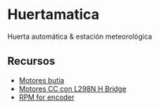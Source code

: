 # Huertamatica
Huerta automática & estación meteorológica

## Recursos
- [Motores butia](https://www.fing.edu.uy/inco/proyectos/butia/mediawiki/index.php?title=Motores)
- [Motores CC con L298N H Bridge](https://www.youtube.com/watch?v=dyjo_ggEtVU&ab_channel=DroneBotWorkshop)
- [RPM for encoder](https://www.motioncontroltips.com/faq-how-do-i-determine-the-required-pulses-per-revolution-for-an-encoder-application/)
